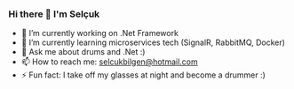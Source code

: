 ### Hi there 👋 I'm Selçuk


- 🔭 I’m currently working on .Net Framework
- 🌱 I’m currently learning microservices tech (SignalR, RabbitMQ, Docker)
- 💬 Ask me about drums and .Net :)
- 📫 How to reach me: selcukbilgen@hotmail.com
- ⚡ Fun fact: I take off my glasses at night and become a drummer :)
